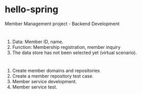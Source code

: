 
# hello-spring

Member Management project - Backend Development

# <Business Requirements Organization>

1. Data: Member ID, name.
2. Function: Membership registration, member inquiry
3. The data store has not been selected yet (virtual scenario).

# <Project goal>
  
1. Create member domains and repositories
2. Create a member repository test case.
3. Member service development.
4. Member service test.
